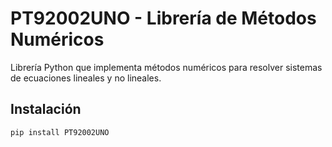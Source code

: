 # PT92002UNO - Librería de Métodos Numéricos

Librería Python que implementa métodos numéricos para resolver sistemas de ecuaciones lineales y no lineales.

## Instalación

```bash
pip install PT92002UNO   